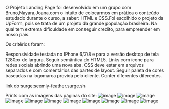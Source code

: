 O Projeto Landing Page foi desenvolvido em um grupo com Bruno,Nayara,Joana.com o intuito de colocarmos em prática o conteúdo estudado durante o curso, a saber: HTML e CSS.Foi escolhido o projeto da UpForm, pois se trata de um projeto da grande população brasileira. Na qual tem extrema dificuldade em conseguir credito, para empreender em nosso pais.

Os critérios foram:


Responsividade testada no IPhone 6/7/8 e para a versão desktop de tela 1280px de largura.
Seguir semântica do HTML5.
Links com ícone para redes sociais abrindo uma nova aba.
CSS deve estar em arquivos separados e com comentários das partes de layout.
Seguir paleta de cores baseadas na logomarca provida pelo cliente.
Conter diferentes diferentes.

link do surge:seemly-feather.surge.sh

Prints com as imagens das páginas do site:
![image](https://user-images.githubusercontent.com/86752698/132112070-cf39b3b7-fffd-45b3-bf41-4c70826f5520.png)
![image](https://user-images.githubusercontent.com/86752698/132112076-6ed84913-04d0-459b-96fd-92c4b0b69d54.png)
![image](https://user-images.githubusercontent.com/86752698/132112083-fcf579f3-d34f-4214-aac6-412b096c5c09.png)
![image](https://user-images.githubusercontent.com/86752698/132112087-b96674ca-fbb7-4cc4-99fe-518d774115c6.png)
![image](https://user-images.githubusercontent.com/86752698/132112093-06d01fdb-d3f6-4e4c-a874-a60b448a030b.png)
![image](https://user-images.githubusercontent.com/86752698/132112096-9d9969a6-8037-465d-bbd9-251410ee9253.png)
![image](https://user-images.githubusercontent.com/86752698/132112099-449fb7e2-58ff-4c63-b531-b34e54f8111d.png)
![image](https://user-images.githubusercontent.com/86752698/132112102-f73274da-ea3e-4083-822a-d90d8deafabb.png)
![image](https://user-images.githubusercontent.com/86752698/132112105-a9b7160d-f733-425b-a6ab-449fe1ac56d9.png)
![image](https://user-images.githubusercontent.com/86752698/132112117-ed951469-7da0-4687-b28e-5ddd00fa38fa.png)
![image](https://user-images.githubusercontent.com/86752698/132112123-6f643476-0652-4e87-bc3c-aa393642c064.png)


